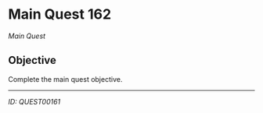 # Main Quest 162

*Main Quest*

## Objective
Complete the main quest objective.

---
*ID: QUEST00161*